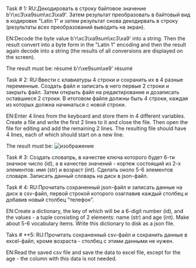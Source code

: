 Task # 1:
RU:Декодировать в строку байтовое значение b'r\xc3\xa9sum\xc3\xa9'. Затем результат преобразовать в байтовый вид в кодировке "Latin 1" и затем результат снова декодирвать в строку (результаты всех преобразований выводить на экран).

EN:Decode the byte value b'r\xc3\xa9sum\xc3\xa9' into a string. Then the result convert into a byte form in the "Latin 1" encoding and then the result again decode into a string (the results of all conversions are displayed on the screen).

The result must be:
résumé
b'r\xe9sum\xe9'
résumé


Task # 2:
RU:Ввести с клавиатуры 4 строки и сохранить их в 4 разные переменные. Создать файл и записать в него первые 2 строки и закрыть файл. Затем открыть файл на редактирование и дозаписать оставшиеся 2 строки. В итоговом файле должны быть 4 строки, каждая из которых должна начинаться с новой строки.

EN:Enter 4 lines from the keyboard and store them in 4 different variables. Create a file and write the first 2 lines to it and close the file. Then open the file for editing and add the remaining 2 lines. The resulting file should have 4 lines, each of which should start on a new line.

The result must be: ![изображение](https://user-images.githubusercontent.com/91248462/194117244-cbd2945b-10b7-4782-8dd3-e6cb79325e90.png)


Task # 3:
Создать словапрь, в качестве ключа которого будет 6-ти значное число (id), а в качестве значений - кортеж состоящий из 2-х элементов: имя (str) и возраст (int). Сделать около 5-6 элементов словаря. Записать данный словарь на диск в json-файл.

Task # 4:
RU:Прочитать сохраненный json-файл и записать данные на диск в csv-файл, первой строкой которого озаглавив каждый столбец и добавив новый столбец "телефон".

EN:Create a dictionary, the key of which will be a 6-digit number (id), and the values ​​- a tuple consisting of 2 elements: name (str) and age (int). Make about 5-6 vocabulary items. Write this dictionary to disk as a json file.

Taks # **5:
RU:Прочитать сохраненный csv-файл и сохранить данные в excel-файл, кроме возраста - столбец с этими данными не нужен.

EN:Read the saved csv file and save the data to excel file, except for the age - the column with this data is not needed.
